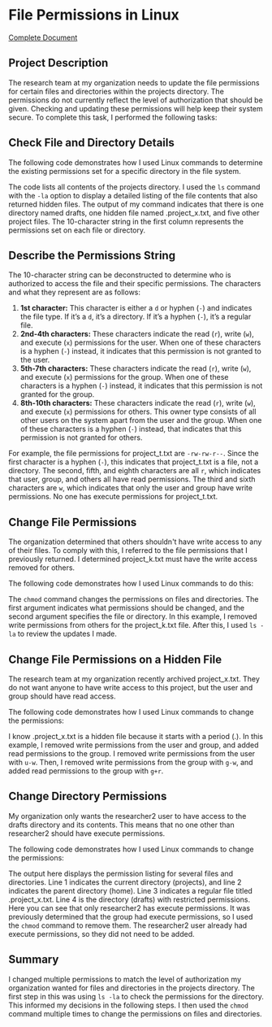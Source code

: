 # File Permissions in Linux

[Complete Document](https://docs.google.com/document/d/1w3tm0_TAqLfjXkuY_q3CAFAt8J61qkLT0fhTjbcLYyM/edit?usp=sharing)

## Project Description

The research team at my organization needs to update the file permissions for certain files and directories within the projects directory. The permissions do not currently reflect the level of authorization that should be given. Checking and updating these permissions will help keep their system secure. To complete this task, I performed the following tasks:

## Check File and Directory Details

The following code demonstrates how I used Linux commands to determine the existing permissions set for a specific directory in the file system.

The code lists all contents of the projects directory. I used the `ls` command with the `-la` option to display a detailed listing of the file contents that also returned hidden files. The output of my command indicates that there is one directory named drafts, one hidden file named .project_x.txt, and five other project files. The 10-character string in the first column represents the permissions set on each file or directory.

## Describe the Permissions String

The 10-character string can be deconstructed to determine who is authorized to access the file and their specific permissions. The characters and what they represent are as follows:

1. **1st character:** This character is either a `d` or hyphen (`-`) and indicates the file type. If it’s a `d`, it’s a directory. If it’s a hyphen (`-`), it’s a regular file.
2. **2nd-4th characters:** These characters indicate the read (`r`), write (`w`), and execute (`x`) permissions for the user. When one of these characters is a hyphen (`-`) instead, it indicates that this permission is not granted to the user.
3. **5th-7th characters:** These characters indicate the read (`r`), write (`w`), and execute (`x`) permissions for the group. When one of these characters is a hyphen (`-`) instead, it indicates that this permission is not granted for the group.
4. **8th-10th characters:** These characters indicate the read (`r`), write (`w`), and execute (`x`) permissions for others. This owner type consists of all other users on the system apart from the user and the group. When one of these characters is a hyphen (`-`) instead, that indicates that this permission is not granted for others.

For example, the file permissions for project_t.txt are `-rw-rw-r--`. Since the first character is a hyphen (`-`), this indicates that project_t.txt is a file, not a directory. The second, fifth, and eighth characters are all `r`, which indicates that user, group, and others all have read permissions. The third and sixth characters are `w`, which indicates that only the user and group have write permissions. No one has execute permissions for project_t.txt.

## Change File Permissions

The organization determined that others shouldn't have write access to any of their files. To comply with this, I referred to the file permissions that I previously returned. I determined project_k.txt must have the write access removed for others.

The following code demonstrates how I used Linux commands to do this:

The `chmod` command changes the permissions on files and directories. The first argument indicates what permissions should be changed, and the second argument specifies the file or directory. In this example, I removed write permissions from others for the project_k.txt file. After this, I used `ls -la` to review the updates I made.

## Change File Permissions on a Hidden File

The research team at my organization recently archived project_x.txt. They do not want anyone to have write access to this project, but the user and group should have read access. 

The following code demonstrates how I used Linux commands to change the permissions:

I know .project_x.txt is a hidden file because it starts with a period (.). In this example, I removed write permissions from the user and group, and added read permissions to the group. I removed write permissions from the user with `u-w`. Then, I removed write permissions from the group with `g-w`, and added read permissions to the group with `g+r`. 

## Change Directory Permissions

My organization only wants the researcher2 user to have access to the drafts directory and its contents. This means that no one other than researcher2 should have execute permissions.

The following code demonstrates how I used Linux commands to change the permissions:

The output here displays the permission listing for several files and directories. Line 1 indicates the current directory (projects), and line 2 indicates the parent directory (home). Line 3 indicates a regular file titled .project_x.txt. Line 4 is the directory (drafts) with restricted permissions. Here you can see that only researcher2 has execute permissions. It was previously determined that the group had execute permissions, so I used the `chmod` command to remove them. The researcher2 user already had execute permissions, so they did not need to be added.

## Summary

I changed multiple permissions to match the level of authorization my organization wanted for files and directories in the projects directory. The first step in this was using `ls -la` to check the permissions for the directory. This informed my decisions in the following steps. I then used the `chmod` command multiple times to change the permissions on files and directories.
